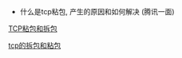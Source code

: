 - 什么是tcp粘包, 产生的原因和如何解决 (腾讯一面)

[TCP粘包和拆包](https://www.jianshu.com/p/9e3cefc21ca9)

[tcp的拆包和粘包](https://zhuanlan.zhihu.com/p/77275039)
